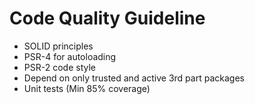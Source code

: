 # Code Quality Guideline

* SOLID principles
* PSR-4 for autoloading
* PSR-2 code style
* Depend on only trusted and active 3rd part packages
* Unit tests (Min 85% coverage)
